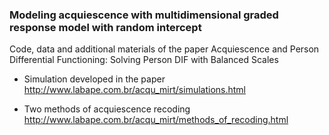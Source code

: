 ### Modeling acquiescence with multidimensional graded response model with random intercept  

Code, data and additional materials of the paper Acquiescence and Person Differential Functioning: Solving Person DIF with Balanced Scales  
  
* Simulation developed in the paper
http://www.labape.com.br/acqu_mirt/simulations.html  
  
* Two methods of acquiescence recoding  
http://www.labape.com.br/acqu_mirt/methods_of_recoding.html  


